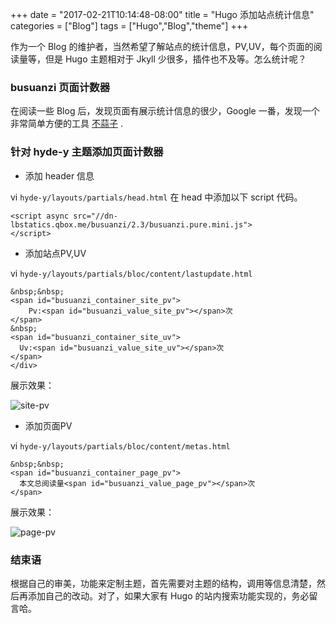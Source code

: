 +++
date = "2017-02-21T10:14:48-08:00"
title = "Hugo 添加站点统计信息"
categories = ["Blog"]
tags = ["Hugo","Blog","theme"]
+++

作为一个 Blog 的维护者，当然希望了解站点的统计信息，PV,UV，每个页面的阅读量等，但是 Hugo 主题相对于 Jkyll 少很多，插件也不及等。怎么统计呢？

### busuanzi 页面计数器
在阅读一些 Blog 后，发现页面有展示统计信息的很少，Google 一番，发现一个非常简单方便的工具 [不蒜子](http://ibruce.info/2015/04/04/busuanzi/) .

### 针对 hyde-y 主题添加页面计数器

- 添加 header 信息

vi `hyde-y/layouts/partials/head.html` 在 head 中添加以下 script 代码。
```
<script async src="//dn-lbstatics.qbox.me/busuanzi/2.3/busuanzi.pure.mini.js">
</script>
```
- 添加站点PV,UV

vi `hyde-y/layouts/partials/bloc/content/lastupdate.html`
```
&nbsp;&nbsp;
<span id="busuanzi_container_site_pv">
    Pv:<span id="busuanzi_value_site_pv"></span>次
</span>
&nbsp;
<span id="busuanzi_container_site_uv">
  Uv:<span id="busuanzi_value_site_uv"></span>次
</span>
</div>

```

展示效果：

![site-pv](/media/site-pv.png)

- 添加页面PV

vi `hyde-y/layouts/partials/bloc/content/metas.html`
```
&nbsp;&nbsp;
<span id="busuanzi_container_page_pv">
  本文总阅读量<span id="busuanzi_value_page_pv"></span>次
</span>

```
展示效果：

![page-pv](/media/page-pv.png)

### 结束语
根据自己的审美，功能来定制主题，首先需要对主题的结构，调用等信息清楚，然后再添加自己的改动。对了，如果大家有 Hugo 的站内搜索功能实现的，务必留言哈。
